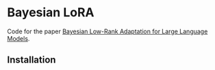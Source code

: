 # Bayesian LoRA

Code for the paper [Bayesian Low-Rank Adaptation for Large Language Models](https://openreview.net/forum?id=FJiUyzOF1m).

## Installation

```bash

